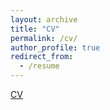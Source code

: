 ```yaml
---
layout: archive
title: "CV"
permalink: /cv/
author_profile: true
redirect_from:
  - /resume
---
```


[CV](https://wanchichen.github.io/pdf/PhD_resume-1.pdf)
